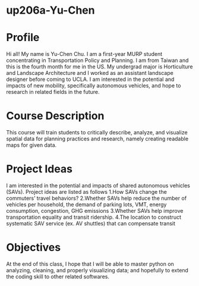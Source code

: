 # up206a-Yu-Chen
# **Profile**
Hi all! My name is Yu-Chen Chu. I am a first-year MURP student concentrating in Transportation Policy and Planning. I am from Taiwan and this is the fourth month for me in the US. My undergrad major is Horticulture and Landscape Architecture and I worked as an assistant landscape designer before coming to UCLA. I am interested in the potential and impacts of new mobility, specifically autonomous vehicles, and hope to research in related fields in the future.   

# **Course Description**
This course will train students to critically describe, analyze, and visualize spatial data for planning practices and research, namely creating readable maps for given data. 

# **Project Ideas**
I am interested in the potential and impacts of shared autonomous vehicles (SAVs). Project ideas are listed as follows
1.How SAVs change the commuters’ travel behaviors?
2.Whether SAVs help reduce the number of vehicles per household, the demand of parking lots, VMT, energy consumption, congestion, GHG emissions
3.Whether SAVs help improve transportation equality and transit ridership. 
4.The location to construct systematic SAV service (ex. AV shuttles) that can compensate transit  
  

# **Objectives**
At the end of this class, I hope that I will be able to master python on analyzing, cleaning, and properly visualizing data; and hopefully to extend the coding skill to other related softwares.  




